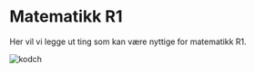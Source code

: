 # Matematikk R1

Her vil vi legge ut ting som kan være nyttige for matematikk R1. 

![kodch](https://upload.wikimedia.org/wikipedia/commons/4/46/Koch_curve_5.png)



